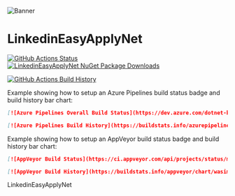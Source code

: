 ![Banner](Images/Banner.png)

# LinkedinEasyApplyNet

[![GitHub Actions Status](https://github.com/wasimakh2/LinkedinEasyApplyNet/workflows/Build/badge.svg?branch=main)](https://github.com/wasimakh2/LinkedinEasyApplyNet/actions) [![LinkedinEasyApplyNet NuGet Package Downloads](https://img.shields.io/nuget/dt/LinkedinEasyApplyNet)](https://www.nuget.org/packages/LinkedinEasyApplyNet)

[![GitHub Actions Build History](https://buildstats.info/github/chart/wasimakh2/LinkedinEasyApplyNet?branch=main&includeBuildsFromPullRequest=false)](https://github.com/wasimakh2/LinkedinEasyApplyNet/actions)

Example showing how to setup an Azure Pipelines build status badge and build history bar chart:
```md
[![Azure Pipelines Overall Build Status](https://dev.azure.com/dotnet-boxed/Templates/_apis/build/status/Dotnet-Boxed.Templates?branchName=main)](https://dev.azure.com/dotnet-boxed/Templates/_build/latest?definitionId=2&branchName=main)

[![Azure Pipelines Build History](https://buildstats.info/azurepipelines/chart/dotnet-boxed/Templates/2?branch=main&includeBuildsFromPullRequest=false)](https://dev.azure.com/dotnet-boxed/Templates/_build/latest?definitionId=2&branchName=main)
```

Example showing how to setup an AppVeyor build status badge and build history bar chart:
```md
[![AppVeyor Build Status](https://ci.appveyor.com/api/projects/status/munmh9if4vfeqy62/branch/main?svg=true)](https://ci.appveyor.com/project/wasimakh2/LinkedinEasyApplyNet/branch/main)

[![AppVeyor Build History](https://buildstats.info/appveyor/chart/wasimakh2/LinkedinEasyApplyNet?branch=main&includeBuildsFromPullRequest=false)](https://ci.appveyor.com/project/wasimakh2/LinkedinEasyApplyNet)
```


LinkedinEasyApplyNet

